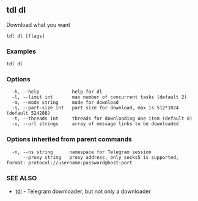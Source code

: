 ## tdl dl

Download what you want

```
tdl dl [flags]
```

### Examples

```
tdl dl
```

### Options

```
  -h, --help            help for dl
  -l, --limit int       max number of concurrent tasks (default 2)
  -m, --mode string     mode for download
  -s, --part-size int   part size for download, max is 512*1024 (default 524288)
  -t, --threads int     threads for downloading one item (default 8)
  -u, --url strings     array of message links to be downloaded
```

### Options inherited from parent commands

```
  -n, --ns string      namespace for Telegram session
      --proxy string   proxy address, only socks5 is supported, format: protocol://username:password@host:port
```

### SEE ALSO

* [tdl](tdl.md)	 - Telegram downloader, but not only a downloader

